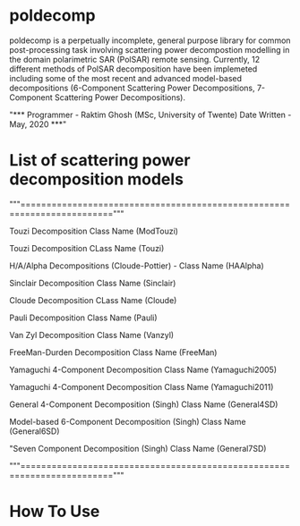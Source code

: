 # poldecomp

poldecomp is a perpetually incomplete, general purpose library for common post-processing task involving scattering power decompostion modelling in the domain polarimetric SAR (PolSAR) remote sensing. Currently, 12 different methods of PolSAR decomposition have been implemeted including some of the most recent and advanced model-based decompositions (6-Component Scattering Power Decompositions, 7-Component Scattering Power Decompositions).

"*** Programmer - Raktim Ghosh (MSc, University of Twente)  Date Written - May, 2020 ***"


# List of scattering power decomposition models

"""========================================================================"""

Touzi Decomposition                                                      Class Name (ModTouzi)          

Touzi Decomposition                                                      CLass Name (Touzi)             

H/A/Alpha Decompositions (Cloude-Pottier) -                              Class Name (HAAlpha)

Sinclair Decomposition                                                   Class Name (Sinclair)

Cloude Decomposition                                                     CLass Name (Cloude)

Pauli Decomposition                                                      Class Name (Pauli)

Van Zyl Decomposition                                                    Class Name (Vanzyl)

FreeMan-Durden Decomposition                                             Class Name (FreeMan)

Yamaguchi 4-Component Decomposition                                      Class Name (Yamaguchi2005)   

Yamaguchi 4-Component Decomposition                                      Class Name (Yamaguchi2011)

General 4-Component Decomposition (Singh)                                Class Name (General4SD)

Model-based 6-Component Decomposition (Singh)                            Class Name (General6SD)     

"Seven Component Decomposition (Singh)                                   Class Name (General7SD)

"""========================================================================"""

# How To Use
